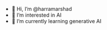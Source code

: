 - 👋 Hi, I’m @harramarshad
- 👀 I’m interested in AI
- 🌱 I’m currently learning generative AI
  

<!---
harramarshad/harramarshad is a ✨ special ✨ repository because its `README.md` (this file) appears on your GitHub profile.
You can click the Preview link to take a look at your changes.
--->
